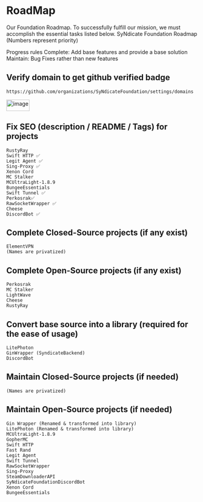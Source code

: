 # RoadMap
Our Foundation Roadmap. To successfully fulfill our mission, we must accomplish the essential tasks listed below.
SyNdicate Foundation Roadmap
(Numbers represent priority)

Progress rules Complete: Add base features and provide a base solution Maintain: Bug Fixes rather than new features

## Verify domain to get github verified badge
    https://github.com/organizations/SyNdicateFoundation/settings/domains
<img width="61" height="30" alt="image" src="https://github.com/user-attachments/assets/b355e7ed-832f-40c3-b90b-8746990234ba" />


## Fix SEO (description / README / Tags) for projects
	RustyRay
	Swift HTTP ✅
	Legit Agent ✅
	Sing-Proxy ✅
	Xenon Cord
	MC Stalker
	MCUltraLight-1.8.9
	BungeeEssentials
	Swift Tunnel ✅
	Perkosrak✅
	RawSocketWrapper ✅
	Cheese
	DiscordBot ✅

## Complete Closed-Source projects (if any exist)
	ElementVPN
	(Names are privatized)

## Complete Open-Source projects (if any exist)
	Perkosrak
	MC Stalker
	LightWave
	Cheese
	RustyRay

## Convert base source into a library (required for the ease of usage)
	LitePhoton
	GinWrapper (SyndicateBackend)
	DiscordBot

## Maintain Closed-Source projects (if needed)
	(Names are privatized)

## Maintain Open-Source projects (if needed)
	Gin Wrapper (Renamed & transformed into library)
	LitePhoton (Renamed & transformed into library)
	MCUltraLight-1.8.9
	GopherMC
	Swift HTTP
	Fast Rand
	Legit Agent
	Swift Tunnel
	RawSocketWrapper
	Sing-Proxy
	SteamDownloaderAPI
	SyNdicateFoundationDiscordBot
	Xenon Cord
	BungeeEssentials

